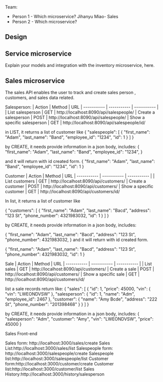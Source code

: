 Team:

- Person 1 - Which microservice?
  Jihanyu Miao- Sales
- Person 2 - Which microservice?

## Design

## Service microservice

Explain your models and integration with the inventory
microservice, here.

## Sales microservice

The sales API enables the user to track and create sales person , customers, and sales data related.

Salesperson:
| Action | Method | URL
| ----------- | ----------- | ----------- |
| List salesperson | GET | http://localhost:8090/api/salespeople/
| Create a salesperson | POST | http://localhost:8090/api/salespeople/
| Show a specific salesperson | GET | http://localhost:8090/api/salespeople/id/

in LIST, it returns a list of customer like
{
"salespeople": [
{
"first_name": "Adam",
"last_name": "Band",
"employee_id": "1234",
"id": 1
}
]
}

by CREATE, it needs provide information in a json body, includes:
{
"first_name": "Adam",
"last_name": "Band",
"employee_id": "1234",
}

and it will return with id created form.
{
"first_name": "Adam",
"last_name": "Band",
"employee_id": "1234",
"id": 1
}

Customer
| Action | Method | URL
| ----------- | ----------- | ----------- |
| List customers | GET | http://localhost:8090/api/customers/
| Create a customer | POST | http://localhost:8090/api/customers/
| Show a specific customer | GET | http://localhost:8090/api/customers/id/

In list, it returns a list of customer like

{
"customers": [
{
"first_name": "Adam",
"last_name": "Bacd",
"address": "123 St",
"phone_number": 4321983032,
"id": 1
}
]
}

by CREATE, it needs provide information in a json body, includes:

{
"first_name": "Adam",
"last_name": "Bacd",
"address": "123 St",
"phone_number": 4321983032,
}
and it will return with id created form.

{
"first_name": "Adam",
"last_name": "Bacd",
"address": "123 St",
"phone_number": 4321983032,
"id": 1
}

Sale
| Action | Method | URL
| ----------- | ----------- | ----------- |
| List sales | GET | http://localhost:8090/api/customers/
| Create a sale | POST | http://localhost:8090/api/customers/
| Show a specific sale | GET | http://localhost:8090/api/customers/id/

list a sale records return like:
{
"sales": [
{
"id": 1,
"price": 45000,
"vin": {
"vin": "LWEONDVSW"
},
"salesperson": {
"id": 1,
"name": "Adm",
"employee_id": 2467
},
"customer": {
"name": "Amy Bcde",
"address": "222 St",
"phone_number": "201398468"
}
}
]
}

by CREATE, it needs provide information in a json body, includes:
{
"salesperson": "Adm",
"customer": "Amy",
"vin": "LWEONDVSW",
"price": 45000
}

<!-- for api,
it needs list_salesperson with get and post
show_salesperson with delete
list_customer with get and post
show_customer with delete
list_sales with get and post include customer, salesperson, autoVO
show_sales with delete

for front-end
it needs
Salespeople form and list
sales form and list
customer form and list
salesperson history list -->

Sales Front-end

Sales form: http://localhost:3000/sales/create
Sales List:http://localhost:3000/sales/list
Salespeople form: http://localhost:3000/salespeople/create
Salespeople list:http://localhost:3000/salespeople/list
Customer form:http://localhost:3000/customer/create
Customer list:http://localhost:3000/customer/list
Sales History:http://localhost:3000/history/salesperson
